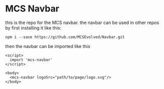 # MCS Navbar

this is the repo for the MCS navbar.
the navbar can be used in other repos by first installing it like this:

`npm i --save https://github.com/MCSEvolved/Navbar.git`

then the navbar can be imported like this

```
<script>
  import 'mcs-navbar'
</script>

<body>
  <mcs-navbar logoSrc="path/to/page/logo.svg"/>
</body>
```
